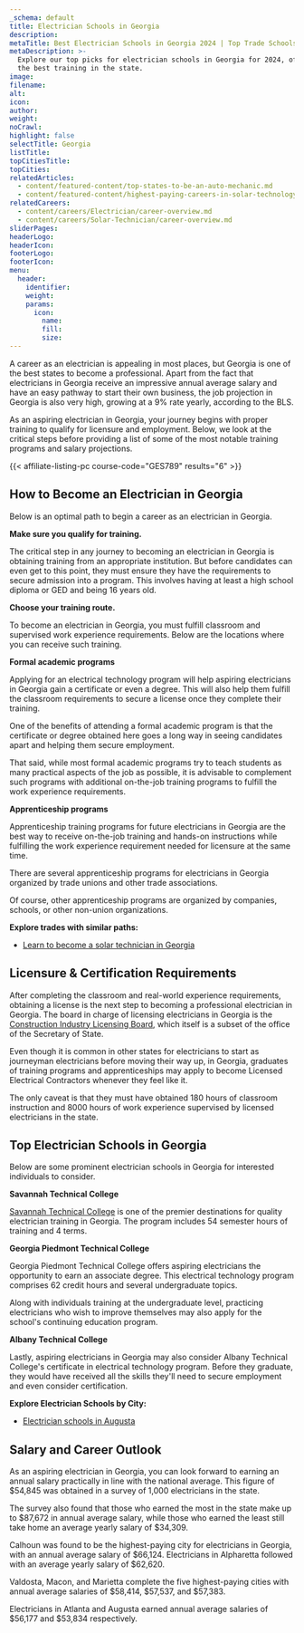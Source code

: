 ```yaml
---
_schema: default
title: Electrician Schools in Georgia
description:
metaTitle: Best Electrician Schools in Georgia 2024 | Top Trade Schools
metaDescription: >-
  Explore our top picks for electrician schools in Georgia for 2024, offering
  the best training in the state. 
image:
filename:
alt:
icon:
author:
weight:
noCrawl:
highlight: false
selectTitle: Georgia
listTitle:
topCitiesTitle:
topCities:
relatedArticles:
  - content/featured-content/top-states-to-be-an-auto-mechanic.md
  - content/featured-content/highest-paying-careers-in-solar-technology.md
relatedCareers:
  - content/careers/Electrician/career-overview.md
  - content/careers/Solar-Technician/career-overview.md
sliderPages:
headerLogo:
headerIcon:
footerLogo:
footerIcon:
menu:
  header:
    identifier:
    weight:
    params:
      icon:
        name:
        fill:
        size:
---
```

A career as an electrician is appealing in most places, but Georgia is one of the best states to become a professional. Apart from the fact that electricians in Georgia receive an impressive annual average salary and have an easy pathway to start their own business, the job projection in Georgia is also very high, growing at a 9% rate yearly, according to the BLS.

As an aspiring electrician in Georgia, your journey begins with proper training to qualify for licensure and employment. Below, we look at the critical steps before providing a list of some of the most notable training programs and salary projections.

{{< affiliate-listing-pc course-code="GES789" results="6" >}}

## **How to Become an Electrician in Georgia**

Below is an optimal path to begin a career as an electrician in Georgia.

**Make sure you qualify for training.**

The critical step in any journey to becoming an electrician in Georgia is obtaining training from an appropriate institution. But before candidates can even get to this point, they must ensure they have the requirements to secure admission into a program. This involves having at least a high school diploma or GED and being 16 years old.

**Choose your training route.**

To become an electrician in Georgia, you must fulfill classroom and supervised work experience requirements. Below are the locations where you can receive such training.

**Formal academic programs**

Applying for an electrical technology program will help aspiring electricians in Georgia gain a certificate or even a degree. This will also help them fulfill the classroom requirements to secure a license once they complete their training.

One of the benefits of attending a formal academic program is that the certificate or degree obtained here goes a long way in seeing candidates apart and helping them secure employment.

That said, while most formal academic programs try to teach students as many practical aspects of the job as possible, it is advisable to complement such programs with additional on-the-job training programs to fulfill the work experience requirements.

**Apprenticeship programs**

Apprenticeship training programs for future electricians in Georgia are the best way to receive on-the-job training and hands-on instructions while fulfilling the work experience requirement needed for licensure at the same time.

There are several apprenticeship programs for electricians in Georgia organized by trade unions and other trade associations.

Of course, other apprenticeship programs are organized by companies, schools, or other non-union organizations.

**Explore trades with similar paths:**

* [Learn to become a solar technician in Georgia](https://toptradeschools.com/near-you/solar-technician/georgia/)

## **Licensure & Certification Requirements**

After completing the classroom and real-world experience requirements, obtaining a license is the next step to becoming a professional electrician in Georgia. The board in charge of licensing electricians in Georgia is the [Construction Industry Licensing Board](https://floridapoolpro.portals7.gomembers.com/Licensing/CILB.aspx), which itself is a subset of the office of the Secretary of State.

Even though it is common in other states for electricians to start as journeyman electricians before moving their way up, in Georgia, graduates of training programs and apprenticeships may apply to become Licensed Electrical Contractors whenever they feel like it.

The only caveat is that they must have obtained 180 hours of classroom instruction and 8000 hours of work experience supervised by licensed electricians in the state.

## **Top Electrician Schools in Georgia**

Below are some prominent electrician schools in Georgia for interested individuals to consider.

**Savannah Technical College**

[Savannah Technical College](https://www.savannahtech.edu/) is one of the premier destinations for quality electrician training in Georgia. The program includes 54 semester hours of training and 4 terms.

**Georgia Piedmont Technical College**

Georgia Piedmont Technical College offers aspiring electricians the opportunity to earn an associate degree. This electrical technology program comprises 62 credit hours and several undergraduate topics.

Along with individuals training at the undergraduate level, practicing electricians who wish to improve themselves may also apply for the school's continuing education program.

**Albany Technical College**

Lastly, aspiring electricians in Georgia may also consider Albany Technical College's certificate in electrical technology program. Before they graduate, they would have received all the skills they'll need to secure employment and even consider certification.

**Explore Electrician Schools by City:**

* [Electrician schools in Augusta](https://toptradeschools.com/near-you/electrician/georgia/augusta/)

## **Salary and Career Outlook**

As an aspiring electrician in Georgia, you can look forward to earning an annual salary practically in line with the national average. This figure of $54,845 was obtained in a survey of 1,000 electricians in the state.

The survey also found that those who earned the most in the state make up to $87,672 in annual average salary, while those who earned the least still take home an average yearly salary of $34,309.

Calhoun was found to be the highest-paying city for electricians in Georgia, with an annual average salary of $66,124. Electricians in Alpharetta followed with an average yearly salary of $62,620.

Valdosta, Macon, and Marietta complete the five highest-paying cities with annual average salaries of $58,414, $57,537, and $57,383.

Electricians in Atlanta and Augusta earned annual average salaries of $56,177 and $53,834 respectively.